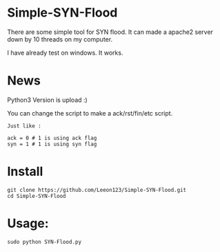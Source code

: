 # Simple-SYN-Flood
There are some simple tool for SYN flood. It can made a apache2 server down by 10 threads on my computer.

I have already test on windows. It works.



# News
Python3 Version is upload :)

You can change the script to make a ack/rst/fin/etc script.

    Just like :
    
    ack = 0 # 1 is using ack flag
    syn = 1 # 1 is using syn flag

# Install
    git clone https://github.com/Leeon123/Simple-SYN-Flood.git
    cd Simple-SYN-Flood

# Usage:

    sudo python SYN-Flood.py
